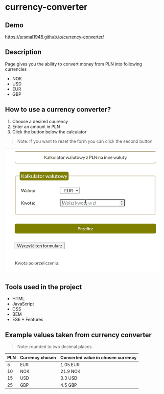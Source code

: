 # currency-converter


## Demo

 https://ursmal1948.github.io/currency-converter/
 
## Description

Page gives you the ability to convert money from PLN into following currencies 
- NOK
- USD
- EUR
- GBP



## How to use a currency converter?
1. Choose a desired cuurency
1. Enter an amount in PLN
1. Click the button below the calculator
> Note: If you want to reset the form you can click the second button

<img src="https://github.com/ursmal1948/currency-converter/blob/main/images/Animation.gif" width="550">

## Tools used in the project
- HTML
- JavaScript
- CSS
- BEM
- ES6 + Features

 ## Example values taken from currency converter
 > Note: rounded to two decimal places
 
PLN | Currency chosen | Converted value in chosen currency 
--- | --- | --- |
5 | EUR | 1.05 EUR |
10 | NOK | 21.9 NOK |
15 | USD | 3.3 USD |
25 | GBP | 4.5 GBP |

